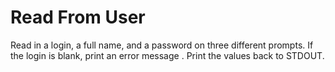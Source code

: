 # Read From User

Read in a login, a full name, and a password on three different prompts. If the login is blank, print an error message . Print the values back to STDOUT.
